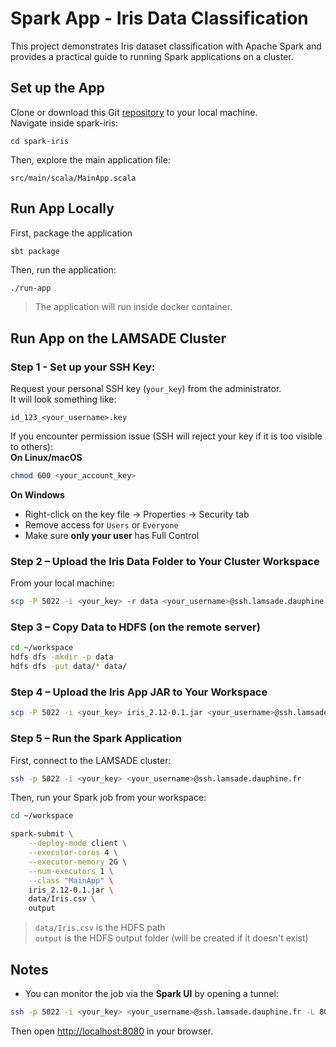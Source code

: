 # Spark App - Iris Data Classification

This project demonstrates Iris dataset classification with Apache Spark and provides a practical guide to running Spark applications on a cluster.

## Set up the App
Clone or download this Git [repository](https://github.com/osekoo/spark-iris) to your local machine.  
Navigate inside spark-iris:
```
cd spark-iris
```
Then, explore the main application file:
```
src/main/scala/MainApp.scala
```

## Run App Locally
First, package the application
```
sbt package
```

Then, run the application:

```bash
./run-app
```

> The application will run inside docker container.

## Run App on the LAMSADE Cluster

### Step 1 - Set up your SSH Key:
Request your personal SSH key (`your_key`) from the administrator.  
It will look something like:
```
id_123_<your_username>.key
```
If you encounter permission issue (SSH will reject your key if it is too visible to others):  
**On Linux/macOS**
```bash
chmod 600 <your_account_key>
```
**On Windows**
- Right-click on the key file → Properties → Security tab
- Remove access for `Users` or `Everyone`
- Make sure **only your user** has Full Control

### Step 2 – Upload the Iris Data Folder to Your Cluster Workspace

From your local machine:
```bash
scp -P 5022 -i <your_key> -r data <your_username>@ssh.lamsade.dauphine.fr:~/workspace
```


### Step 3 – Copy Data to HDFS (on the remote server)

```bash
cd ~/workspace
hdfs dfs -mkdir -p data
hdfs dfs -put data/* data/
```

### Step 4 – Upload the Iris App JAR to Your Workspace

```bash
scp -P 5022 -i <your_key> iris_2.12-0.1.jar <your_username>@ssh.lamsade.dauphine.fr:~/workspace
```

### Step 5 – Run the Spark Application
First, connect to the LAMSADE cluster:

```bash
ssh -p 5022 -i <your_key> <your_username>@ssh.lamsade.dauphine.fr
```

Then, run your Spark job from your workspace:
```bash
cd ~/workspace

spark-submit \
    --deploy-mode client \
    --executor-cores 4 \
    --executor-memory 2G \
    --num-executors 1 \
    --class "MainApp" \
    iris_2.12-0.1.jar \
    data/Iris.csv \
    output
```

> `data/Iris.csv` is the HDFS path  
> `output` is the HDFS output folder (will be created if it doesn't exist)


## Notes

- You can monitor the job via the **Spark UI** by opening a tunnel:
```bash
ssh -p 5022 -i <your_key> <your_username>@ssh.lamsade.dauphine.fr -L 8080:vmhadoopmaster.cluster.lamsade.dauphine.fr:8080
```
Then open [http://localhost:8080](http://localhost:8080) in your browser.
